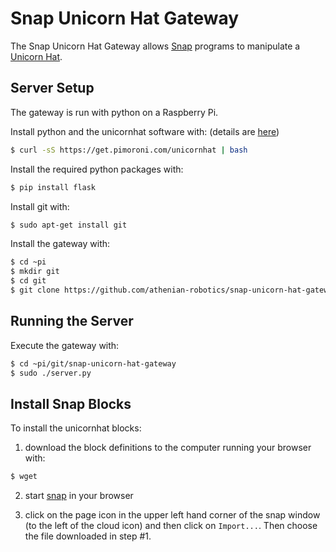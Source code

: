 # Snap Unicorn Hat Gateway

The Snap Unicorn Hat Gateway allows [Snap](http://snap.berkeley.edu) programs to manipulate
a [Unicorn Hat](https://shop.pimoroni.com/products/unicorn-hat).

## Server Setup

The gateway is run with python on a Raspberry Pi. 

Install python and the unicornhat software with:  (details are [here](https://github.com/pimoroni/unicorn-hat))
```bash
$ curl -sS https://get.pimoroni.com/unicornhat | bash
```

Install the required python packages with:
```bash
$ pip install flask
```

Install git with:
```bash
$ sudo apt-get install git
```
Install the gateway with:
```bash
$ cd ~pi
$ mkdir git
$ cd git
$ git clone https://github.com/athenian-robotics/snap-unicorn-hat-gateway.git
```

## Running the Server

Execute the gateway with:
```bash
$ cd ~pi/git/snap-unicorn-hat-gateway
$ sudo ./server.py
```

## Install Snap Blocks

To install the unicornhat blocks:
 
1) download the block definitions to the computer running your browser with:
```bash
$ wget 
```

2) start [snap](http://snap.berkeley.edu/snapsource/snap.html) in your browser

3) click on the page icon in the upper left hand corner of the snap window (to the left of the cloud icon)
and then click on `Import...`. Then choose the file downloaded in step #1.
